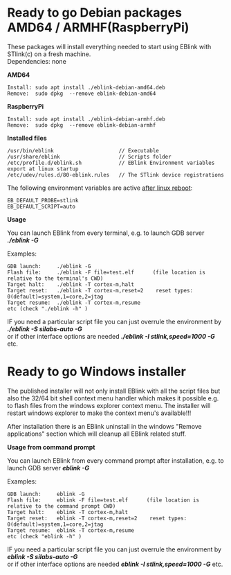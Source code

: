 # Ready to go Debian packages AMD64 / ARMHF(RaspberryPi)

These packages will install everything needed to start using EBlink with STlink(c) on a fresh machine.  
Dependencies: none

**AMD64**
    
    Install: sudo apt install ./eblink-debian-amd64.deb
    Remove:  sudo dpkg  --remove eblink-debian-amd64
    
**RaspberryPi**

    Install: sudo apt install ./eblink-debian-armhf.deb
    Remove:  sudo dpkg  --remove eblink-debian-armhf

**Installed files**

    /usr/bin/eblink                     // Executable  
    /usr/share/eblink                   // Scripts folder  
    /etc/profile.d/eblink.sh            // EBlink Environment variables export at linux startup  
    /etc/udev/rules.d/80-eblink.rules   // The STlink device registrations  


The following environment variables are active <u>after linux reboot</u>:

    EB_DEFAULT_PROBE=stlink
    EB_DEFAULT_SCRIPT=auto

**Usage**

You can launch EBlink from every terminal, e.g. to launch GDB server **_./eblink -G_**  

Examples:

    GDB launch:     ./eblink -G
    Flash file:     ./eblink -F file=test.elf      (file location is relative to the terminal's CWD)
    Target halt:    ./eblink -T cortex-m,halt  
    Target reset:   ./eblink -T cortex-m,reset=2    reset types: 0(default)=system,1=core,2=jtag
    Target resume:  ./eblink -T cortex-m,resume
    etc (check "./eblink -h" )  

IF you need a particular script file you can just overrule the environment by **_./eblink -S silabs-auto -G_**  
or if other interface options are needed **_./eblink -I stlink,speed=1000 -G_** etc.

# Ready to go Windows installer

The published installer will not only install EBlink with all the script files but also the 32/64 bit shell context menu handler which makes it possible e.g. to flash files from the windows explorer context menu. The installer will restart windows explorer to make the context menu's available!!!

After installation there is an EBlink uninstall in the windows "Remove applications" section which will cleanup all EBlink related stuff.

**Usage from command prompt**

You can launch EBlink from every command prompt after installation, e.g. to launch GDB server **_eblink -G_**  

Examples:

    GDB launch:     eblink -G
    Flash file:     eblink -F file=test.elf      (file location is relative to the command prompt CWD)
    Target halt:    eblink -T cortex-m,halt  
    Target reset:   eblink -T cortex-m,reset=2    reset types: 0(default)=system,1=core,2=jtag
    Target resume:  eblink -T cortex-m,resume
    etc (check "eblink -h" )  

IF you need a particular script file you can just overrule the environment by **_eblink -S silabs-auto -G_**  
or if other interface options are needed **_eblink -I stlink,speed=1000 -G_** etc.
    
